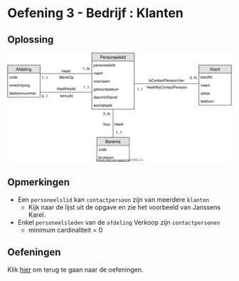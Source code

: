# Oefening 3 - Bedrijf : Klanten
## Oplossing
<img src="./exercise-3.svg">

## Opmerkingen
- Een `personeelslid` kan `contactpersoon` zijn van meerdere `klanten` 
    - Kijk naar de lijst uit de opgave en zie het voorbeeld van Janssens Karel.​
- Enkel `personeelsleden` van de `afdeling` Verkoop zijn `contactpersonen` 
    - minimum cardinaliteit = 0

## Oefeningen
Klik [hier](../exercises.md) om terug te gaan naar de oefeningen.